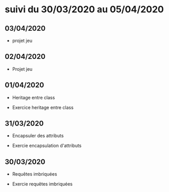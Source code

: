 # suivi du 30/03/2020 au 05/04/2020
## 03/04/2020

* projet jeu 

## 02/04/2020

* Projet jeu

## 01/04/2020

* Heritage entre class

* Exercice heritage entre class

## 31/03/2020

* Encapsuler des attributs 

* Exercie encapsulation d'attributs

## 30/03/2020

* Requêtes imbriquées

* Exercie requêtes imbriquées

